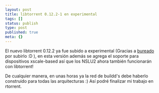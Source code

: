 ```yaml
---
layout: post
title: libtorrent 0.12.2-1 en experimental
tags: []
status: publish
type: post
published: true
meta: {}
---
```

El nuevo libtorrent 0.12.2 ya fue subido a experimental (Gracias a <a href="http://bureado.com.ve/">bureado</a> por subirlo :D ), en esta versión además se agrega el soporte para dispositivos xscale-based así que los NSLU2 ahora también funcionarán con libtorrent!

De cualquier manera, en unas horas ya la red de buildd's debe haberlo construido para todas las arquitecturas :) Así podré finalizar mi trabajo en rtorrent.
